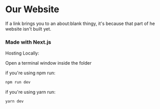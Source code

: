 # Our Website

<p>If a link brings you to an about:blank thingy, it's because that part of he website isn't built yet.</p>

### Made with Next.js

Hosting Locally:

Open a terminal window inside the folder

<p>if you're using npm run:</p>

```bash
npm run dev
```

<p>if you're using yarn run:</p>

```bash
yarn dev
```
